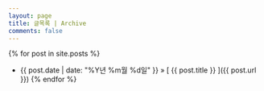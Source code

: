 ```yaml
---
layout: page
title: 글목록 | Archive
comments: false
---
```



{% for post in site.posts %}
  - {{ post.date | date: "%Y년 %m월 %d일" }} &raquo; [ {{ post.title }} ]({{ post.url }})
{% endfor %}
